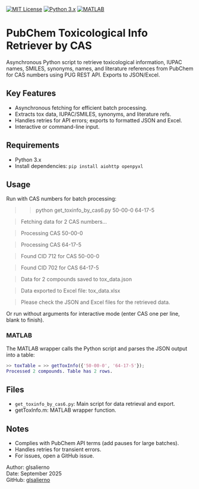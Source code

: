[![MIT License](https://img.shields.io/badge/License-MIT-green.svg)](https://github.com/glsalierno/pubchem-toxinfo-cas-retriever/blob/main/LICENSE)
[![Python 3.x](https://img.shields.io/badge/python-3.x-blue.svg)](https://www.python.org/downloads/)
[![MATLAB](https://img.shields.io/badge/MATLAB-R2014b%2B-orange.svg)](https://www.mathworks.com/products/matlab.html)

# PubChem Toxicological Info Retriever by CAS

Asynchronous Python script to retrieve toxicological information, IUPAC names, SMILES, synonyms, names, and literature references from PubChem for CAS numbers using PUG REST API. Exports to JSON/Excel.

## Key Features
- Asynchronous fetching for efficient batch processing.
- Extracts tox data, IUPAC/SMILES, synonyms, and literature refs.
- Handles retries for API errors; exports to formatted JSON and Excel.
- Interactive or command-line input.

## Requirements
- Python 3.x
- Install dependencies: `pip install aiohttp openpyxl`

## Usage
Run with CAS numbers for batch processing:

> > python get_toxinfo_by_cas6.py 50-00-0 64-17-5

>Fetching data for 2 CAS numbers...

>Processing CAS 50-00-0

>Processing CAS 64-17-5

>Found CID 712 for CAS 50-00-0

>Found CID 702 for CAS 64-17-5

>Data for 2 compounds saved to tox_data.json

>Data exported to Excel file: tox_data.xlsx

>Please check the JSON and Excel files for the retrieved data.

Or run without arguments for interactive mode (enter CAS one per line, blank to finish).

### MATLAB
The MATLAB wrapper calls the Python script and parses the JSON output into a table:

```matlab
>> toxTable = >> getToxInfo({'50-00-0', '64-17-5'});
Processed 2 compounds. Table has 2 rows.
```
## Files
- `get_toxinfo_by_cas6.py`: Main script for data retrieval and export.
- getToxInfo.m: MATLAB wrapper function.

## Notes
- Complies with PubChem API terms (add pauses for large batches).
- Handles retries for transient errors.
- For issues, open a GitHub issue.


Author: glsalierno  
Date: September 2025  
GitHub: [glsalierno](https://github.com/glsalierno)
